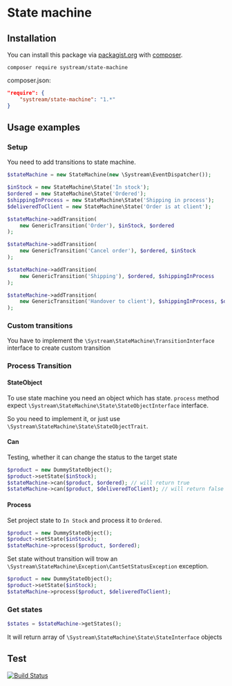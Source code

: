 # State machine

## Installation

You can install this package via [packagist.org](https://packagist.org/packages/systream/state-machine) with [composer](https://getcomposer.org/).

`composer require systream/state-machine`

composer.json:

```json
"require": {
    "systream/state-machine": "1.*"
}
```

## Usage examples

### Setup

You need to add transitions to state machine.

```php
$stateMachine = new StateMachine(new \Systream\EventDispatcher());

$inStock = new StateMachine\State('In stock');
$ordered = new StateMachine\State('Ordered');
$shippingInProcess = new StateMachine\State('Shipping in process');
$deliveredToClient = new StateMachine\State('Order is at client');

$stateMachine->addTransition(
	new GenericTransition('Order'), $inStock, $ordered
);

$stateMachine->addTransition(
	new GenericTransition('Cancel order'), $ordered, $inStock
);

$stateMachine->addTransition(
	new GenericTransition('Shipping'), $ordered, $shippingInProcess
);

$stateMachine->addTransition(
	new GenericTransition('Handover to client'), $shippingInProcess, $deliveredToClient
);

```

### Custom transitions
You have to implement the ```\Systream\StateMachine\TransitionInterface``` interface to create custom transition


### Process Transition

#### StateObject

To use state machine you need an object which has state.
```process``` method expect ```\Systream\StateMachine\State\StateObjectInterface``` interface.

So you need to implement it, or just use ```\Systream\StateMachine\State\StateObjectTrait```.

#### Can

Testing, whether it can change the status to the target state

```php
$product = new DummyStateObject();
$product->setState($inStock);
$stateMachine->can($product, $ordered); // will return true
$stateMachine->can($product, $deliveredToClient); // will return false

```

#### Process

Set project state to ```In Stock``` and process it to ```Ordered```.

```php
$product = new DummyStateObject();
$product->setState($inStock);
$stateMachine->process($product, $ordered);

```

Set state without transition will trow an ```\Systream\StateMachine\Exception\CantSetStatusException``` exception.

```php
$product = new DummyStateObject();
$product->setState($inStock);
$stateMachine->process($product, $deliveredToClient);

```

### Get states

```php
$states = $stateMachine->getStates();

```
It will return array of ```\Systream\StateMachine\State\StateInterface``` objects


## Test

[![Build Status](https://travis-ci.org/systream/state-machine.svg?branch=master)](https://travis-ci.org/systream/state-machine)